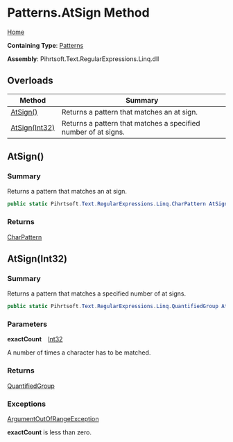 # Patterns\.AtSign Method

[Home](../../../../../../README.md)

**Containing Type**: [Patterns](../README.md)

**Assembly**: Pihrtsoft\.Text\.RegularExpressions\.Linq\.dll

## Overloads

| Method | Summary |
| ------ | ------- |
| [AtSign()](#Pihrtsoft_Text_RegularExpressions_Linq_Patterns_AtSign) | Returns a pattern that matches an at sign\. |
| [AtSign(Int32)](#Pihrtsoft_Text_RegularExpressions_Linq_Patterns_AtSign_System_Int32_) | Returns a pattern that matches a specified number of at signs\. |

## AtSign\(\) <a name="Pihrtsoft_Text_RegularExpressions_Linq_Patterns_AtSign"></a>

### Summary

Returns a pattern that matches an at sign\.

```csharp
public static Pihrtsoft.Text.RegularExpressions.Linq.CharPattern AtSign()
```

### Returns

[CharPattern](../../CharPattern/README.md)

## AtSign\(Int32\) <a name="Pihrtsoft_Text_RegularExpressions_Linq_Patterns_AtSign_System_Int32_"></a>

### Summary

Returns a pattern that matches a specified number of at signs\.

```csharp
public static Pihrtsoft.Text.RegularExpressions.Linq.QuantifiedGroup AtSign(int exactCount)
```

### Parameters

**exactCount** &ensp; [Int32](https://docs.microsoft.com/en-us/dotnet/api/system.int32)

A number of times a character has to be matched\.

### Returns

[QuantifiedGroup](../../QuantifiedGroup/README.md)

### Exceptions

[ArgumentOutOfRangeException](https://docs.microsoft.com/en-us/dotnet/api/system.argumentoutofrangeexception)

**exactCount** is less than zero\.

